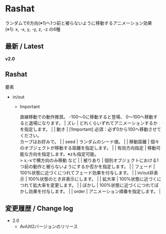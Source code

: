 # Rashat

ランダムで6方向(※1)へ1つ前と被らないように移動するアニメーション効果
(※1): x, -x, y, -y, z, -z の6種

## 最新 / Latest

**v2.0**

## Rashat

要素
* in/out
  * >[!Important]
    >直線移動での動作推奨。
    >-100～0に移動すると登場、
    >0～100へ移動すると退場になります。
| ズレ | どれくらいずれてアニメーションするかを指定します。 |
| 動き | [!Important] 必須：必ず0から100へ移動させてください。<br>カーブはお好みで。 |
| seed | ランダムのシード値。 |
| 移動距離 | 個々のオブジェクトが移動する距離を指定します。 |
| 有効方向指定 | 移動可能な方向を指定します。※zも指定可能。<br>> x,-xで横方向のみ移動 など |
| 被りあり | 個別オブジェクトにおける1つ前の動作と被らないようにするか否かを指定します。 |
| フェード | 100%状態に近づくにつれてフェード効果を付与します。 |
| in/out非表示 | 100%状態のとき非表示にします。 |
| 拡大率 | 100%状態に近づくにつれて拡大率を変更します。 |
| ぼかし | 100%状態に近づくにつれてぼかし効果を付与します。 |
| order | アニメーション順番を指定します。 |



## 変更履歴 / Change log

- 2.0
    - AviUtl2バージョンのリリース